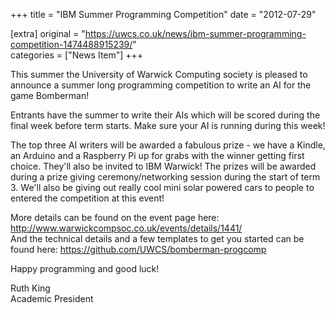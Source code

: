 +++
title = "IBM Summer Programming Competition"
date = "2012-07-29"

[extra]
original = "https://uwcs.co.uk/news/ibm-summer-programming-competition-1474488915239/"    
categories = ["News Item"]
+++

This summer the University of Warwick Computing society is pleased to announce a summer long programming competition to write an AI for the game Bomberman\!

Entrants have the summer to write their AIs which will be scored during the final week before term starts. Make sure your AI is running during this week\!

The top three AI writers will be awarded a fabulous prize - we have a Kindle, an Arduino and a Raspberry Pi up for grabs with the winner getting first choice. They'll also be invited to IBM Warwick\! The prizes will be awarded during a prize giving ceremony/networking session during the start of term 3. We'll also be giving out really cool mini solar powered cars to people to entered the competition at this event\!

More details can be found on the event page here: http://www.warwickcompsoc.co.uk/events/details/1441/  
And the technical details and a few templates to get you started can be found here: https://github.com/UWCS/bomberman-progcomp

Happy programming and good luck\!

Ruth King  
Academic President

